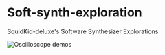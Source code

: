 # Soft-synth-exploration
SquidKid-deluxe's Software Synthesizer Explorations

![Oscilloscope demos](*.png)
